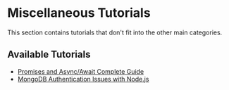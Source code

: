 # Miscellaneous Tutorials

This section contains tutorials that don't fit into the other main categories.

## Available Tutorials

- [Promises and Async/Await Complete Guide](/en/javascript/promises-and-async-await-complete-guide.html)
- [MongoDB Authentication Issues with Node.js](/en/nodejs/mongodb-authentication-issues-with-nodejs.html)